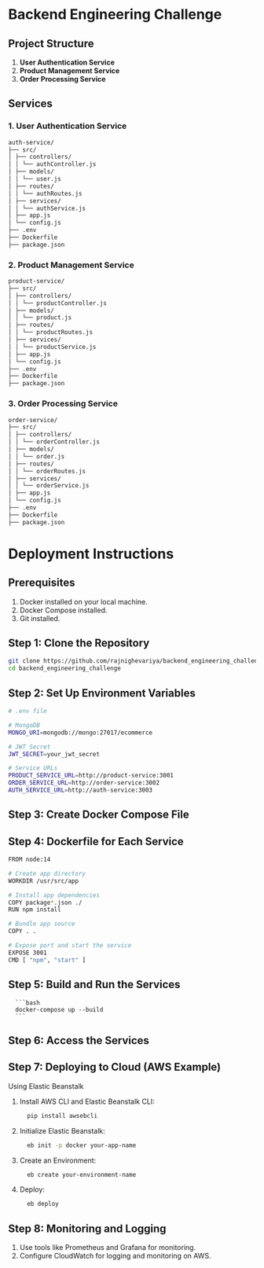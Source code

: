 # Backend Engineering Challenge

## Project Structure

1. **User Authentication Service**
2. **Product Management Service**
3. **Order Processing Service**

## Services

### 1. User Authentication Service

```bash
auth-service/
├── src/
│ ├── controllers/
│ │ └── authController.js
│ ├── models/
│ │ └── user.js
│ ├── routes/
│ │ └── authRoutes.js
│ ├── services/
│ │ └── authService.js
│ ├── app.js
│ └── config.js
├── .env
├── Dockerfile
├── package.json
```

### 2. Product Management Service

```bash
product-service/
├── src/
│ ├── controllers/
│ │ └── productController.js
│ ├── models/
│ │ └── product.js
│ ├── routes/
│ │ └── productRoutes.js
│ ├── services/
│ │ └── productService.js
│ ├── app.js
│ └── config.js
├── .env
├── Dockerfile
├── package.json
```

### 3. Order Processing Service

```bash
order-service/
├── src/
│ ├── controllers/
│ │ └── orderController.js
│ ├── models/
│ │ └── order.js
│ ├── routes/
│ │ └── orderRoutes.js
│ ├── services/
│ │ └── orderService.js
│ ├── app.js
│ └── config.js
├── .env
├── Dockerfile
├── package.json
```

# Deployment Instructions

## Prerequisites

1. Docker installed on your local machine.
2. Docker Compose installed.
3. Git installed.

## Step 1: Clone the Repository

```bash
git clone https://github.com/rajnighevariya/backend_engineering_challenge.git
cd backend_engineering_challenge

```

## Step 2: Set Up Environment Variables
```bash
# .env file

# MongoDB
MONGO_URI=mongodb://mongo:27017/ecommerce

# JWT Secret
JWT_SECRET=your_jwt_secret

# Service URLs
PRODUCT_SERVICE_URL=http://product-service:3001
ORDER_SERVICE_URL=http://order-service:3002
AUTH_SERVICE_URL=http://auth-service:3003

```

## Step 3: Create Docker Compose File

## Step 4: Dockerfile for Each Service
```bash
FROM node:14

# Create app directory
WORKDIR /usr/src/app

# Install app dependencies
COPY package*.json ./
RUN npm install

# Bundle app source
COPY . .

# Expose port and start the service
EXPOSE 3001
CMD [ "npm", "start" ]

```

## Step 5: Build and Run the Services

      ```bash
      docker-compose up --build
      ```
## Step 6: Access the Services

## Step 7: Deploying to Cloud (AWS Example)

Using Elastic Beanstalk

1. Install AWS CLI and Elastic Beanstalk CLI:
    ```bash
      pip install awsebcli
    ```
2. Initialize Elastic Beanstalk:
    ```bash
      eb init -p docker your-app-name
    ```
3. Create an Environment:
    ```bash
      eb create your-environment-name
    ```
4. Deploy:
    ```bash
      eb deploy
    ```

## Step 8: Monitoring and Logging

1. Use tools like Prometheus and Grafana for monitoring.
2. Configure CloudWatch for logging and monitoring on AWS.
